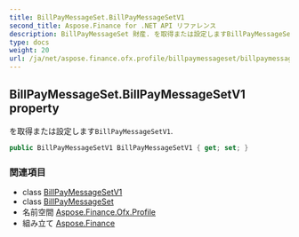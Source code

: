 ```yaml
---
title: BillPayMessageSet.BillPayMessageSetV1
second_title: Aspose.Finance for .NET API リファレンス
description: BillPayMessageSet 財産. を取得または設定しますBillPayMessageSetV1.
type: docs
weight: 20
url: /ja/net/aspose.finance.ofx.profile/billpaymessageset/billpaymessagesetv1/
---
```

## BillPayMessageSet.BillPayMessageSetV1 property

を取得または設定します`BillPayMessageSetV1`.

```csharp
public BillPayMessageSetV1 BillPayMessageSetV1 { get; set; }
```

### 関連項目

* class [BillPayMessageSetV1](../../billpaymessagesetv1/)
* class [BillPayMessageSet](../)
* 名前空間 [Aspose.Finance.Ofx.Profile](../../billpaymessageset/)
* 組み立て [Aspose.Finance](../../../)


